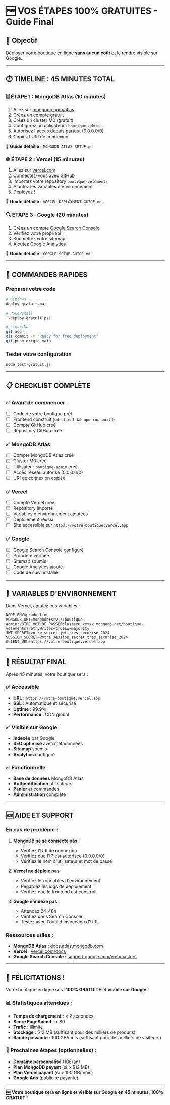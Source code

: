 # 🆓 VOS ÉTAPES 100% GRATUITES - Guide Final

## 🎯 Objectif
Déployer votre boutique en ligne **sans aucun coût** et la rendre visible sur Google.

---

## ⏱️ TIMELINE : 45 MINUTES TOTAL

### 🗄️ **ÉTAPE 1 : MongoDB Atlas (10 minutes)**
1. Allez sur [mongodb.com/atlas](https://mongodb.com/atlas)
2. Créez un compte gratuit
3. Créez un cluster M0 (gratuit)
4. Configurez un utilisateur : `boutique-admin`
5. Autorisez l'accès depuis partout (0.0.0.0/0)
6. Copiez l'URI de connexion

**📖 Guide détaillé :** `MONGODB-ATLAS-SETUP.md`

### 🌐 **ÉTAPE 2 : Vercel (15 minutes)**
1. Allez sur [vercel.com](https://vercel.com)
2. Connectez-vous avec GitHub
3. Importez votre repository `boutique-vetements`
4. Ajoutez les variables d'environnement
5. Déployez !

**📖 Guide détaillé :** `VERCEL-DEPLOYMENT-GUIDE.md`

### 🔍 **ÉTAPE 3 : Google (20 minutes)**
1. Créez un compte [Google Search Console](https://search.google.com/search-console)
2. Vérifiez votre propriété
3. Soumettez votre sitemap
4. Ajoutez [Google Analytics](https://analytics.google.com)

**📖 Guide détaillé :** `GOOGLE-SETUP-GUIDE.md`

---

## 🚀 COMMANDES RAPIDES

### Préparer votre code
```bash
# Windows
deploy-gratuit.bat

# PowerShell
.\deploy-gratuit.ps1

# Linux/Mac
git add .
git commit -m "Ready for free deployment"
git push origin main
```

### Tester votre configuration
```bash
node test-gratuit.js
```

---

## 📋 CHECKLIST COMPLÈTE

### ✅ Avant de commencer
- [ ] Code de votre boutique prêt
- [ ] Frontend construit (`cd client && npm run build`)
- [ ] Compte GitHub créé
- [ ] Repository GitHub créé

### ✅ MongoDB Atlas
- [ ] Compte MongoDB Atlas créé
- [ ] Cluster M0 créé
- [ ] Utilisateur `boutique-admin` créé
- [ ] Accès réseau autorisé (0.0.0.0/0)
- [ ] URI de connexion copiée

### ✅ Vercel
- [ ] Compte Vercel créé
- [ ] Repository importé
- [ ] Variables d'environnement ajoutées
- [ ] Déploiement réussi
- [ ] Site accessible sur `https://votre-boutique.vercel.app`

### ✅ Google
- [ ] Google Search Console configuré
- [ ] Propriété vérifiée
- [ ] Sitemap soumis
- [ ] Google Analytics ajouté
- [ ] Code de suivi installé

---

## 🔧 VARIABLES D'ENVIRONNEMENT

Dans Vercel, ajoutez ces variables :

```env
NODE_ENV=production
MONGODB_URI=mongodb+srv://boutique-admin:VOTRE_MOT_DE_PASSE@cluster0.xxxxx.mongodb.net/boutique-vetements?retryWrites=true&w=majority
JWT_SECRET=votre_secret_jwt_tres_securise_2024
SESSION_SECRET=votre_session_secret_tres_securise_2024
CLIENT_URL=https://votre-boutique.vercel.app
```

---

## 🎯 RÉSULTAT FINAL

Après 45 minutes, votre boutique sera :

### ✅ **Accessible**
- **URL** : `https://votre-boutique.vercel.app`
- **SSL** : Automatique et sécurisé
- **Uptime** : 99.9%
- **Performance** : CDN global

### ✅ **Visible sur Google**
- **Indexée** par Google
- **SEO optimisé** avec métadonnées
- **Sitemap** soumis
- **Analytics** configuré

### ✅ **Fonctionnelle**
- **Base de données** MongoDB Atlas
- **Authentification** utilisateurs
- **Panier** et commandes
- **Administration** complète

---

## 🆘 AIDE ET SUPPORT

### En cas de problème :

1. **MongoDB ne se connecte pas**
   - Vérifiez l'URI de connexion
   - Vérifiez que l'IP est autorisée (0.0.0.0/0)
   - Vérifiez le nom d'utilisateur et mot de passe

2. **Vercel ne déploie pas**
   - Vérifiez les variables d'environnement
   - Regardez les logs de déploiement
   - Vérifiez que le frontend est construit

3. **Google n'indexe pas**
   - Attendez 24-48h
   - Vérifiez dans Search Console
   - Testez avec l'outil d'inspection d'URL

### Ressources utiles :
- **MongoDB Atlas** : [docs.atlas.mongodb.com](https://docs.atlas.mongodb.com)
- **Vercel** : [vercel.com/docs](https://vercel.com/docs)
- **Google Search Console** : [support.google.com/webmasters](https://support.google.com/webmasters)

---

## 🎉 FÉLICITATIONS !

Votre boutique en ligne sera **100% GRATUITE** et **visible sur Google** !

### 📊 Statistiques attendues :
- **Temps de chargement** : < 2 secondes
- **Score PageSpeed** : > 80
- **Trafic** : Illimité
- **Stockage** : 512 MB (suffisant pour des milliers de produits)
- **Bande passante** : 100 GB/mois (suffisant pour des milliers de visiteurs)

### 🚀 Prochaines étapes (optionnelles) :
- **Domaine personnalisé** (10€/an)
- **Plan MongoDB payant** (si > 512 MB)
- **Plan Vercel payant** (si > 100 GB/mois)
- **Google Ads** (publicité payante)

---

**🆓 Votre boutique sera en ligne et visible sur Google en 45 minutes, 100% GRATUIT !**
